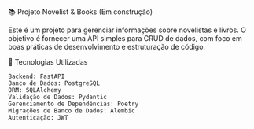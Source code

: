 📚 Projeto Novelist & Books (Em construção)

Este é um projeto para gerenciar informações sobre novelistas e livros. O objetivo é fornecer uma API simples para CRUD de dados, com foco em boas práticas de desenvolvimento e estruturação de código.

🚀 Tecnologias Utilizadas

    Backend: FastAPI
    Banco de Dados: PostgreSQL
    ORM: SQLAlchemy
    Validação de Dados: Pydantic
    Gerenciamento de Dependências: Poetry
    Migrações de Banco de Dados: Alembic
    Autenticação: JWT
